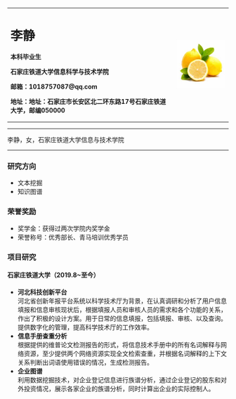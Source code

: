 <table border="0">
  <tr>
    <td width="75%">
      <h1>李静</h1>
      <p><b>本科毕业生</b></p>
      <p><b>石家庄铁道大学信息科学与技术学院</b></p>
      <p><b>邮箱：1018757087@qq.com</b></p>
       <p><b>地址：地址：石家庄市长安区北二环东路17号石家庄铁道大学，邮编050000</b></p>
    </td>
    <td width="25%">
      <img src="/zhengjianzhao.jpg" width="100%">
    </td>
  </tr>
</table>

---

李静，女，石家庄铁道大学信息与技术学院

---


### 研究方向
- 文本挖掘
- 知识图谱

### 荣誉奖励
- 奖学金：获得过两次学院内奖学金
- 荣誉称号：优秀部长、青马培训优秀学员

### 项目研究
#### 石家庄铁道大学（2019.8~至今）
- **河北科技创新平台**  
河北省创新年报平台系统以科学技术厅为背景，在认真调研和分析了用户信息填报和信息审核现状后，根据填报人员和审核人员的需求和各个功能的关系，作出了积极的设计方案。用于日常的信息填报，包括填报、审核、以及查询。提供数字化的管理，提高科学技术厅的工作效率。
- **信息手册查重分析**  
根据提供的维普论文检测报告的形式，将信息技术手册中的所有名词解释与网络资源，至少提供两个网络资源实现全文检索查重，并根据名词解释的上下文关系判断出词语使用错误的情况，生成检测报告。
- **企业图谱**  
利用数据挖掘技术，对企业登记信息进行族谱分析，通过企业登记的股东和对外投资情况，展示各家企业的族谱分析，同时计算出企业的实际控制人。

